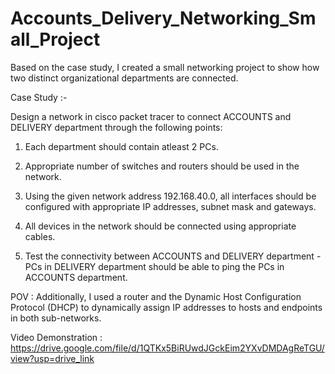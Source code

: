 # Accounts_Delivery_Networking_Small_Project




Based on the case study, I created a small networking project to show how two distinct organizational departments are connected.




Case Study :-




Design a network in cisco packet tracer to connect ACCOUNTS and DELIVERY department through the following points:



1) Each department should contain atleast 2 PCs.




2) Appropriate number of switches and routers should be used in the network.




3) Using the given network address 192.168.40.0, all interfaces should be configured with appropriate IP addresses, subnet mask and gateways.




4) All devices in the network should be connected using appropriate cables.




5) Test the connectivity between ACCOUNTS and DELIVERY department - PCs in DELIVERY department should be able to ping the PCs in ACCOUNTS department. 




POV : Additionally, I used a router and the Dynamic Host Configuration Protocol (DHCP) to dynamically assign IP addresses to hosts and endpoints in both sub-networks.



Video Demonstration : https://drive.google.com/file/d/1QTKx5BiRUwdJGckEim2YXvDMDAgReTGU/view?usp=drive_link
